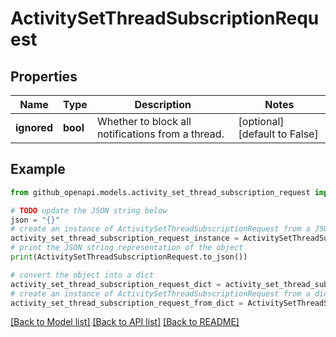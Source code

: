 # ActivitySetThreadSubscriptionRequest


## Properties

Name | Type | Description | Notes
------------ | ------------- | ------------- | -------------
**ignored** | **bool** | Whether to block all notifications from a thread. | [optional] [default to False]

## Example

```python
from github_openapi.models.activity_set_thread_subscription_request import ActivitySetThreadSubscriptionRequest

# TODO update the JSON string below
json = "{}"
# create an instance of ActivitySetThreadSubscriptionRequest from a JSON string
activity_set_thread_subscription_request_instance = ActivitySetThreadSubscriptionRequest.from_json(json)
# print the JSON string representation of the object
print(ActivitySetThreadSubscriptionRequest.to_json())

# convert the object into a dict
activity_set_thread_subscription_request_dict = activity_set_thread_subscription_request_instance.to_dict()
# create an instance of ActivitySetThreadSubscriptionRequest from a dict
activity_set_thread_subscription_request_from_dict = ActivitySetThreadSubscriptionRequest.from_dict(activity_set_thread_subscription_request_dict)
```
[[Back to Model list]](../README.md#documentation-for-models) [[Back to API list]](../README.md#documentation-for-api-endpoints) [[Back to README]](../README.md)


